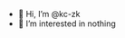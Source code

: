 - 👋 Hi, I’m @kc-zk
- 👀 I’m interested in nothing

<!---
kc-zk/kc-zk is a ✨ special ✨ repository because its `README.md` (this file) appears on your GitHub profile.
You can click the Preview link to take a look at your changes.
--->
